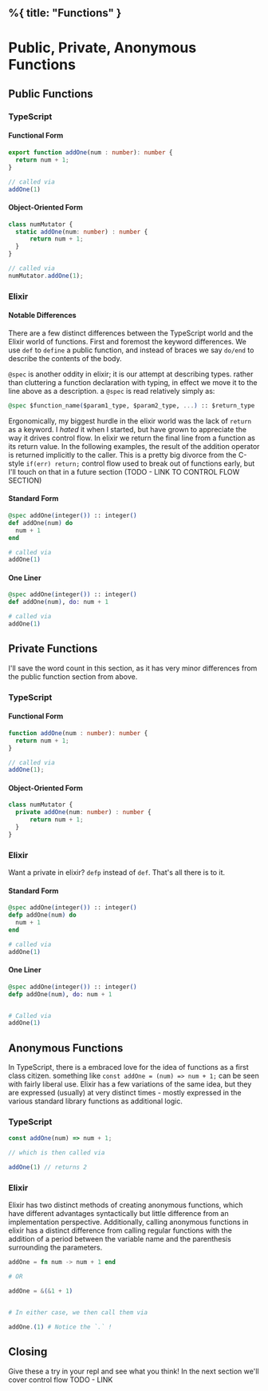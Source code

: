 %{
    title: "Functions"
}
---
# Public, Private, Anonymous Functions


## Public Functions
### TypeScript

#### Functional Form
```TypeScript
export function addOne(num : number): number {
  return num + 1;
}

// called via
addOne(1)
```

#### Object-Oriented Form
```TypeScript
class numMutator {
  static addOne(num: number) : number {
	  return num + 1;
  }
}

// called via
numMutator.addOne(1);
```
### Elixir

#### Notable Differences
There are a few distinct differences between the TypeScript world and the Elixir world of functions. First and foremost the keyword differences. We use `def` to `define` a public function, and instead of braces we say `do/end` to describe the contents of the body. 

`@spec` is another oddity in elixir; it is our attempt at describing types. rather than cluttering a function declaration with typing, in effect we move it to the line above as a description. a `@spec` is read relatively simply as:
```elixir
@spec $function_name($param1_type, $param2_type, ...) :: $return_type
```

Ergonomically, my biggest hurdle in the elixir world was the lack of `return` as a keyword. I _hated_ it when I started, but have grown to appreciate the way it drives control flow. In elixir we return the final line from a function as its return value. In the following examples, the result of the addition operator is returned implicitly to the caller. This is a pretty big divorce from the C-style `if(err) return;` control flow used to break out of functions early, but I'll touch on that in a future section (TODO - LINK TO CONTROL FLOW SECTION)
#### Standard Form
```Elixir
@spec addOne(integer()) :: integer()
def addOne(num) do
  num + 1
end

# called via
addOne(1)
```

#### One Liner
```elixir
@spec addOne(integer()) :: integer()
def addOne(num), do: num + 1

# called via
addOne(1)
```

## Private Functions

I'll save the word count in this section, as it has very minor differences from the public function section from above.

### TypeScript

#### Functional Form
```TypeScript
function addOne(num : number): number {
  return num + 1;
}

// called via
addOne(1);
```

#### Object-Oriented Form
```TypeScript
class numMutator {
  private addOne(num: number) : number { 
	  return num + 1;
  }
}


```
### Elixir

Want a private in elixir? `defp` instead of `def`. That's all there is to it.
#### Standard Form
```Elixir
@spec addOne(integer()) :: integer()
defp addOne(num) do
  num + 1
end

# called via
addOne(1)
```

#### One Liner
```elixir
@spec addOne(integer()) :: integer()
defp addOne(num), do: num + 1


# Called via
addOne(1)
```

## Anonymous Functions

In TypeScript, there is a embraced love for the idea of functions as a first class citizen. something like `const addOne = (num) => num + 1;` can be seen with fairly liberal use. Elixir has a few variations of the same idea, but they are expressed (usually) at very distinct times - mostly expressed in the various standard library functions as additional logic.

### TypeScript

```TypeScript
const addOne(num) => num + 1;

// which is then called via

addOne(1) // returns 2
```

### Elixir

Elixir has two distinct methods of creating anonymous functions, which have different advantages syntactically but little difference from an implementation perspective. Additionally, calling anonymous functions in elixir has a distinct difference from calling regular functions with the addition of a period between the variable name and the parenthesis surrounding the parameters.

```elixir
addOne = fn num -> num + 1 end

# OR

addOne = &(&1 + 1)


# In either case, we then call them via

addOne.(1) # Notice the `.` !
```



## Closing

Give these a try in your repl and see what you think! In the next section we'll cover control flow TODO - LINK
